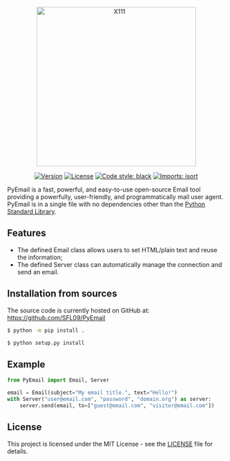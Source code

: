 <p align="center">
  <img width="369" alt="X111" img src="https://user-images.githubusercontent.com/76184559/108545275-99ce1900-72b5-11eb-913f-baa768335c07.png"/>
</p>

<p align="center">
    <a href="https://img.shields.io/badge/version-v0.1.0-orange"><img alt="Version" src="https://img.shields.io/badge/version-v0.1.0-orange"></a>
    <a href="https://github.com/SFL09/PyEmail/blob/main/LICENSE"><img alt="License" src="https://img.shields.io/github/license/SFL09/PyEmail"></a>
    <a href="https://github.com/psf/black/"><img alt="Code style: black" src="https://img.shields.io/badge/code%20style-black-000000.svg"></a>
    <a href="https://pycqa.github.io/isort/"><img alt="Imports: isort" src="https://img.shields.io/badge/%20imports-isort-%231674b1?style=flat&labelColor=ef8336"></a>
</p>

PyEmail is a fast, powerful, and easy-to-use open-source Email tool providing a powerfully, user-friendly, and programmatically mail user agent. PyEmail is in a single file with no dependencies other than the [Python Standard Library](https://docs.python.org/3/library/).

## Features
- The defined Email class allows users to set HTML/plain text and reuse the information;
- The defined Server class can automatically manage the connection and send an email.

## Installation from sources
The source code is currently hosted on GitHub at:
https://github.com/SFL09/PyEmail

```bash
$ python -m pip install .
```

```bash
$ python setup.py install
```

## Example
```python
from PyEmail import Email, Server

email = Email(subject="My email title.", text="Hello!")
with Server("user@email.com", "password", "domain.org") as server:
    server.send(email, to=["guest@email.com", "visitor@email.com"])
```

## License
This project is licensed under the MIT License - see the [LICENSE](https://github.com/SFL09/PyEmail/blob/main/LICENSE) file for details.
